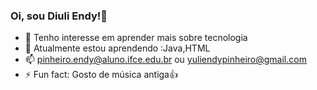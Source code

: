 ### Oi, sou Diuli Endy!👋

- 👀 Tenho interesse em aprender mais sobre tecnologia
- 🌱 Atualmente estou aprendendo :Java,HTML
- 📫 pinheiro.endy@aluno.ifce.edu.br ou yuliendypinheiro@gmail.com
- ⚡ Fun fact: Gosto de música antiga👍

<i class="devicon-html5-plain-wordmark"></i>
<i class="devicon-phyton-plain-wordmark"></i>


<!---
Diuliendy/Diuliendy is a ✨ special ✨ repository because its `README.md` (this file) appears on your GitHub profile.
You can click the Preview link to take a look at your changes.
--->
